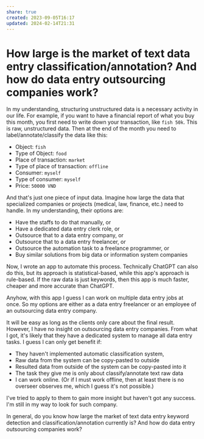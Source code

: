 ```yaml
---
share: true
created: 2023-09-05T16:17
updated: 2024-02-14T21:31
---
```


# How large is the market of text data entry classification/annotation? And how do data entry outsourcing companies work?
In my understanding, structuring unstructured data is a necessary activity in our life. For example, if you want to have a financial report of what you buy this month, you first need to write down your transaction, like `fish 50k`. This is raw, unstructured data. Then at the end of the month you need to label/annotate/classify the data like this:

* Object: `fish`
* Type of Object: `food`
* Place of transaction: `market`
* Type of place of transaction: `offline`
* Consumer: `myself`
* Type of consumer: `myself`
* Price: `50000 VND`

And that's just one piece of input data. Imagine how large the data that specialized companies or projects (medical, law, finance, etc.) need to handle. In my understanding, their options are:

* Have the staffs to do that manually, or
* Have a dedicated data entry clerk role, or
* Outsource that to a data entry company, or
* Outsource that to a data entry freelancer, or
* Outsource the automation task to a freelance programmer, or
* Buy similar solutions from big data or information system companies

Now, I wrote an app to automate this process. Technically ChatGPT can also do this, but its approach is statistical-based, while this app's approach is rule-based. If the raw data is just keywords, then this app is much faster, cheaper and more accurate than ChatGPT.

Anyhow, with this app I guess I can work on multiple data entry jobs at once. So my options are either as a data entry freelancer or an employee of an outsourcing data entry company.

It will be easy as long as the clients only care about the final result. However, I have no insight on outsourcing data entry companies. From what I got, it's likely that they have a dedicated system to manage all data entry tasks. I guess I can only get benefit if:

* They haven't implemented automatic classification system, 
* Raw data from the system can be copy-pasted to outside 
* Resulted data from outside of the system can be copy-pasted into it
* The task they give me is only about classify/annotate text raw data
* I can work online. (Or if I must work offline, then at least there is no overseer observes me, which I guess it's not possible.) 

I've tried to apply to them to gain more insight but haven't got any success. I'm still in my way to look for such company.

In general, do you know how large the market of text data entry keyword detection and classification/annotation currently is? And how do data entry outsourcing companies work?